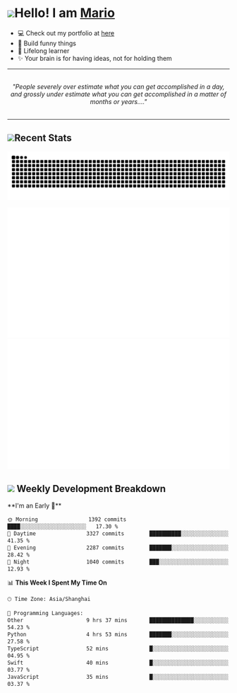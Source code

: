 <h1><a href = "#"><img src="https://media.giphy.com/media/VgCDAzcKvsR6OM0uWg/giphy.gif" width="50"></a><span>Hello! I am <a href="https://github.com/mario1in">Mario</a></span></h1>

- 💻 Check out my portfolio at [here](https://shixiong.name)
- 🔨 Build funny things
- 🚀 Lifelong learner
- ✨ Your brain is for having ideas, not for holding them

<hr/>
<br/>
<div align="center">
<i>"People severely over estimate what you can get accomplished in a day, and grossly under estimate what you can get accomplished in a matter of months or years...." </i>
</div>
<br/>
<hr/>

<h2 align="left">
  <a href="#"><img src="https://emojis.slackmojis.com/emojis/images/1643514389/3643/cool-doge.gif?1643514389" height="30"></a>Recent Stats
</h2>

<picture>
  <source
    media="(prefers-color-scheme: dark)"
    srcset="https://raw.githubusercontent.com/mario1in/mario1in/output/github-contribution-grid-snake-dark.svg"
  />
  <source
    media="(prefers-color-scheme: light)"
    srcset="https://raw.githubusercontent.com/mario1in/mario1in/output/github-contribution-grid-snake.svg"
  />
  <img
    alt="github contribution grid snake animation"
    src="https://raw.githubusercontent.com/mario1in/mario1in/output/github-contribution-grid-snake.svg"
  />
</picture>

![overview](https://raw.githubusercontent.com/mario1in/mario1in/stats-output/generated/overview.svg)
![languages](https://raw.githubusercontent.com/mario1in/mario1in/stats-output/generated/languages.svg)

<h2 align="left">
  <a href="#"><img src="https://emojis.slackmojis.com/emojis/images/1643514062/184/nyancat_big.gif?1643514062" height="30"></a> Weekly Development Breakdown
</h2>
<!--START_SECTION:waka-->
**I'm an Early 🐤** 

```text
🌞 Morning                1392 commits        ████░░░░░░░░░░░░░░░░░░░░░   17.30 % 
🌆 Daytime                3327 commits        ██████████░░░░░░░░░░░░░░░   41.35 % 
🌃 Evening                2287 commits        ███████░░░░░░░░░░░░░░░░░░   28.42 % 
🌙 Night                  1040 commits        ███░░░░░░░░░░░░░░░░░░░░░░   12.93 % 
```


📊 **This Week I Spent My Time On** 

```text
🕑︎ Time Zone: Asia/Shanghai

💬 Programming Languages: 
Other                    9 hrs 37 mins       ██████████████░░░░░░░░░░░   54.23 % 
Python                   4 hrs 53 mins       ███████░░░░░░░░░░░░░░░░░░   27.58 % 
TypeScript               52 mins             █░░░░░░░░░░░░░░░░░░░░░░░░   04.95 % 
Swift                    40 mins             █░░░░░░░░░░░░░░░░░░░░░░░░   03.77 % 
JavaScript               35 mins             █░░░░░░░░░░░░░░░░░░░░░░░░   03.37 % 
```


<!--END_SECTION:waka-->

